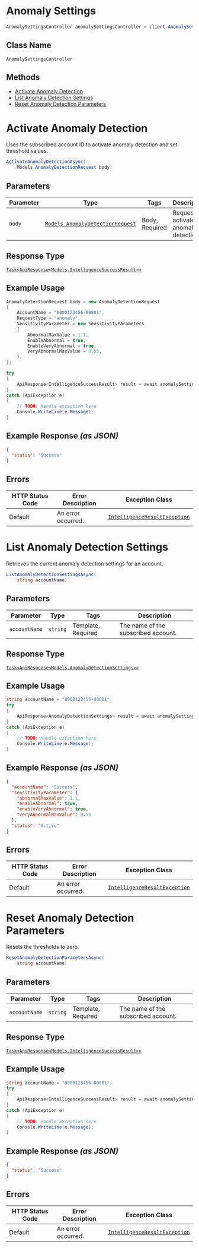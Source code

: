 # Anomaly Settings

```csharp
AnomalySettingsController anomalySettingsController = client.AnomalySettingsController;
```

## Class Name

`AnomalySettingsController`

## Methods

* [Activate Anomaly Detection](../../doc/controllers/anomaly-settings.md#activate-anomaly-detection)
* [List Anomaly Detection Settings](../../doc/controllers/anomaly-settings.md#list-anomaly-detection-settings)
* [Reset Anomaly Detection Parameters](../../doc/controllers/anomaly-settings.md#reset-anomaly-detection-parameters)


# Activate Anomaly Detection

Uses the subscribed account ID to activate anomaly detection and set threshold values.

```csharp
ActivateAnomalyDetectionAsync(
    Models.AnomalyDetectionRequest body)
```

## Parameters

| Parameter | Type | Tags | Description |
|  --- | --- | --- | --- |
| `body` | [`Models.AnomalyDetectionRequest`](../../doc/models/anomaly-detection-request.md) | Body, Required | Request to activate anomaly detection. |

## Response Type

[`Task<ApiResponse<Models.IntelligenceSuccessResult>>`](../../doc/models/intelligence-success-result.md)

## Example Usage

```csharp
AnomalyDetectionRequest body = new AnomalyDetectionRequest
{
    AccountName = "0000123456-00001",
    RequestType = "anomaly",
    SensitivityParameter = new SensitivityParameters
    {
        AbnormalMaxValue = 1.1,
        EnableAbnormal = true,
        EnableVeryAbnormal = true,
        VeryAbnormalMaxValue = 0.55,
    },
};

try
{
    ApiResponse<IntelligenceSuccessResult> result = await anomalySettingsController.ActivateAnomalyDetectionAsync(body);
}
catch (ApiException e)
{
    // TODO: Handle exception here
    Console.WriteLine(e.Message);
}
```

## Example Response *(as JSON)*

```json
{
  "status": "Success"
}
```

## Errors

| HTTP Status Code | Error Description | Exception Class |
|  --- | --- | --- |
| Default | An error occurred. | [`IntelligenceResultException`](../../doc/models/intelligence-result-exception.md) |


# List Anomaly Detection Settings

Retrieves the current anomaly detection settings for an account.

```csharp
ListAnomalyDetectionSettingsAsync(
    string accountName)
```

## Parameters

| Parameter | Type | Tags | Description |
|  --- | --- | --- | --- |
| `accountName` | `string` | Template, Required | The name of the subscribed account. |

## Response Type

[`Task<ApiResponse<Models.AnomalyDetectionSettings>>`](../../doc/models/anomaly-detection-settings.md)

## Example Usage

```csharp
string accountName = "0000123456-00001";
try
{
    ApiResponse<AnomalyDetectionSettings> result = await anomalySettingsController.ListAnomalyDetectionSettingsAsync(accountName);
}
catch (ApiException e)
{
    // TODO: Handle exception here
    Console.WriteLine(e.Message);
}
```

## Example Response *(as JSON)*

```json
{
  "accountName": "Success",
  "sensitivityParameter": {
    "abnormalMaxValue": 1.1,
    "enableAbnormal": true,
    "enableVeryAbnormal": true,
    "veryAbnormalMaxValue": 0.55
  },
  "status": "Active"
}
```

## Errors

| HTTP Status Code | Error Description | Exception Class |
|  --- | --- | --- |
| Default | An error occurred. | [`IntelligenceResultException`](../../doc/models/intelligence-result-exception.md) |


# Reset Anomaly Detection Parameters

Resets the thresholds to zero.

```csharp
ResetAnomalyDetectionParametersAsync(
    string accountName)
```

## Parameters

| Parameter | Type | Tags | Description |
|  --- | --- | --- | --- |
| `accountName` | `string` | Template, Required | The name of the subscribed account. |

## Response Type

[`Task<ApiResponse<Models.IntelligenceSuccessResult>>`](../../doc/models/intelligence-success-result.md)

## Example Usage

```csharp
string accountName = "0000123456-00001";
try
{
    ApiResponse<IntelligenceSuccessResult> result = await anomalySettingsController.ResetAnomalyDetectionParametersAsync(accountName);
}
catch (ApiException e)
{
    // TODO: Handle exception here
    Console.WriteLine(e.Message);
}
```

## Example Response *(as JSON)*

```json
{
  "status": "Success"
}
```

## Errors

| HTTP Status Code | Error Description | Exception Class |
|  --- | --- | --- |
| Default | An error occurred. | [`IntelligenceResultException`](../../doc/models/intelligence-result-exception.md) |

